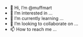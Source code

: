 - 👋 Hi, I’m @muffmart
- 👀 I’m interested in ...
- 🌱 I’m currently learning ...
- 💞️ I’m looking to collaborate on ...
- 📫 How to reach me ...

<!---
muffmart/muffmart is a ✨ special ✨ repository because its `README.md` (this file) appears on your GitHub profile.
You can click the Preview link to take a look at your changes.
--->
